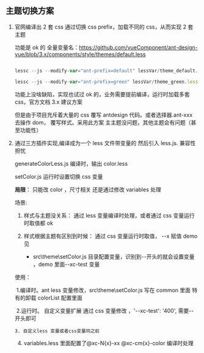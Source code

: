 ## 主题切换方案

1.  官网编译出 2 套 css 通过切换 css prefix，加载不同的 css，从而实现 2 套主题

    功能是 ok 的 全量变量名：https://github.com/vueComponent/ant-design-vue/blob/3.x/components/style/themes/default.less

    ```js

    lessc --js --modify-var="ant-prefix=default" lessVar/theme_default.less theme_default.css

    lessc --js --modify-var="ant-prefix=green" lessVar/theme_green.less theme_green.css

    ```

    功能上没啥缺陷，实现也试过 ok 的，业务需要提前编译，运行时加载多套 css，官方文档 3.x 建议方案

    但是由于项目充斥着大量的 css 覆写 antdesign 代码。或者选择器.ant-xxx 去操作 dom， 覆写样式。采用此方案 主主题没问题，其他主题会有问题（甚至功能性）

2.  通过三方插件实现,编译成为一个 less 文件带变量的 然后引入 less.js. 兼容性担忧

    generateColorLess.js 编译时，输出 color.less

    setColor.js 运行时设置切换 css 变量

    **局限**： 只能改 color ，尺寸相关 还是通过修改 variables 处理

    场景:

    1. 样式与主题没关系： 通过 less 变量编译时处理，或者通过 css 变量运行时取值都 ok

    2. 样式根据主题有区别到时候： 通过 css 变量运行时取值， --x 赋值 demo 见
       - src\theme\setColor.js 目录配置变量，识别到--开头的就会设置变量 ，demo 里面--xc-test 变量

    使用：

    ​ 1.编译时。ant less 变量修改，src\theme\setColor.js 写在 common 里面 特有的卸载 colorList 配置里面

    ​ 2.运行时。 自定义变量扩展 通过 css 变量修改 ，'--xc-test': '400', 需要--开头即可

        3. 自定义less 变量或者css变量同之前

    4. variables.less 里面配置了@xc-N{x}-xx @xc-cm{x}-color 编译时处理

    ​
